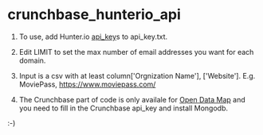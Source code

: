 # crunchbase_hunterio_api

1. To use, add Hunter.io [api_key](https://hunter.io/api)s to api_key.txt.

2. Edit LIMIT to set the max number of email addresses you want for each domain.

3. Input is a csv with at least column\['Orgnization Name'\], \['Website'\]. E.g. MoviePass, https://www.moviepass.com/

4. The Crunchbase part of code is only availale for [Open Data Map](https://data.crunchbase.com/docs/open-data-map) and you need to fill in the Crunchbase api_key and install Mongodb.

:-)
